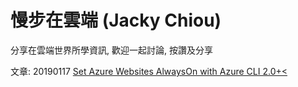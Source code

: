 # 慢步在雲端 (Jacky Chiou)
分享在雲端世界所學資訊, 歡迎一起討論, 按讚及分享

文章: 20190117 [Set Azure Websites AlwaysOn with Azure CLI 2.0+<](https://github.com/JackyChiou/jackychiou.github.io/issues/1)
